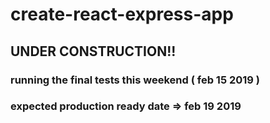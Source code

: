 # create-react-express-app

## UNDER CONSTRUCTION!!

### running the final tests this weekend ( feb 15 2019 )

### expected production ready date => feb 19 2019
